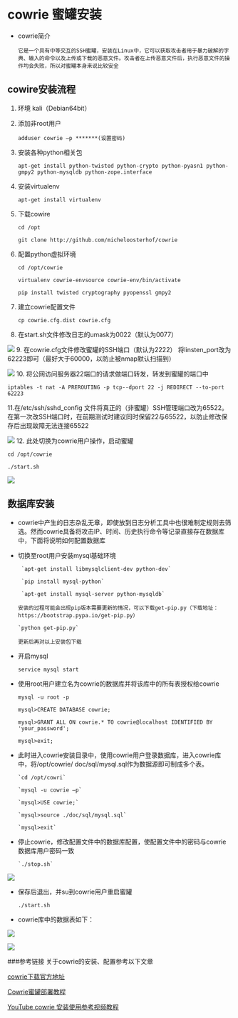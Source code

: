 # cowrie 蜜罐安装

 
- cowrie简介
    
      它是一个具有中等交互的SSH蜜罐，安装在Linux中，它可以获取攻击者用于暴力破解的字典、输入的命令以及上传或下载的恶意文件。攻击者在上传恶意文件后，执行恶意文件的操作均会失败，所以对蜜罐本身来说比较安全
## cowire安装流程


  1. 环境  kali（Debian64bit）
  2.  添加非root用户
  
       `adduser cowrie –p *******(设置密码)`
  3.   安装各种python相关包
 
       `apt-get install python-twisted python-crypto python-pyasn1 python-gmpy2 python-mysqldb python-zope.interface`
  4.   安装virtualenv
          
       `apt-get install virtualenv`
  5.   下载cowire

       `cd /opt`

       `git clone http://github.com/micheloosterhof/cowrie`
  6.   配置python虚拟环境
 

       `cd /opt/cowrie`

       `virtualenv cowrie-envsource cowrie-env/bin/activate`

       `pip install twisted cryptography pyopenssl gmpy2`
  7.   建立cowrie配置文件
  
       `cp cowrie.cfg.dist cowrie.cfg`
  8.   在start.sh文件修改日志的umask为0022（默认为0077）
 
![](changeport.png)
 9.    在cowrie.cfg文件修改蜜罐的SSH端口（默认为2222）  将linsten_port改为62223即可（最好大于60000，以防止被nmap默认扫描到）
  
 ![](listenport.png)
  10.    将公网访问服务器22端口的请求做端口转发，转发到蜜罐的端口中
    
   `iptables -t nat -A PREROUTING -p tcp--dport 22 -j REDIRECT --to-port 62223` 

   

  11.在/etc/ssh/sshd_config 文件将真正的（非蜜罐）SSH管理端口改为65522。 在第一次改SSH端口时，在前期测试时建议同时保留22与65522，以防止修改保存后出现故障无法连接65522
  
   ![](manageport.png)
12.    此处切换为cowrie用户操作，启动蜜罐

   `cd /opt/cowrie`

   `./start.sh`

   ![](startsuccessful.png)

## 数据库安装

- cowrie中产生的日志杂乱无章，即使放到日志分析工具中也很难制定规则去筛选。然而cowrie具备将攻击IP、时间、历史执行命令等记录直接存在数据库中，下面将说明如何配置数据库

- 切换至root用户安装mysql基础环境

       `apt-get install libmysqlclient-dev python-dev`

       `pip install mysql-python`

       `apt-get install mysql-server python-mysqldb`
   
      安装的过程可能会出现pip版本需要更新的情况，可以下载get-pip.py（下载地址：https://bootstrap.pypa.io/get-pip.py）
    
      `python get-pip.py`

      更新后再对以上安装包下载
- 开启mysql

    `service mysql start`
- 使用root用户建立名为cowrie的数据库并将该库中的所有表授权给cowrie

    `mysql -u root -p`

    `mysql>CREATE DATABASE cowrie;`

    `mysql>GRANT ALL ON cowrie.* TO cowrie@localhost IDENTIFIED BY 'your_password';`
   
    `mysql>exit;`
- 此时进入cowrie安装目录中，使用cowrie用户登录数据库，进入cowrie库中，将/opt/cowrie/ doc/sql/mysql.sql作为数据源即可制成多个表。
   
      `cd /opt/cowri`

      `mysql -u cowrie –p`
    
      `mysql>USE cowrie;`
 
      `mysql>source ./doc/sql/mysql.sql`

      `mysql>exit`
- 停止cowrie，修改配置文件中的数据库配置，使配置文件中的密码与cowrie数据库用户密码一致
     
      `./stop.sh`

![](changepsw.png)


-  保存后退出，并su到cowrie用户重启蜜罐
   
     `./start.sh`
- cowrie库中的数据表如下：

![](showdatabase.png)

![](showtables.png)

###参考链接
关于cowrie的安装、配置参考以下文章

[cowrie下载官方地址](https://github.com/micheloosterhof/cowrie)

[Cowrie蜜罐部署教程](http://www.freebuf.com/articles/network/112065.html)

[YouTube cowrie 安装使用参考视频教程](https://www.youtube.com/watch?v=FFzg8tuoGeI)
